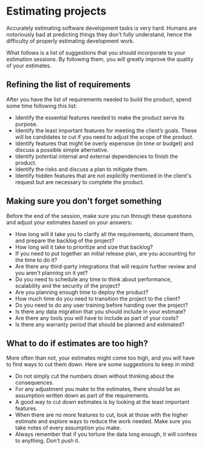 # Estimating projects
Accurately estimating software development tasks is very hard. Humans are notoriously bad at predicting things they don't 
fully understand, hence the difficulty of properly estimating development work. 

What follows is a list of suggestions that you should incorporate to your estimation sessions. By following them, you will 
greatly improve the quality of your estimates.

## Refining the list of requirements

After you have the list of requirements needed to build the product, spend some time following this list:

* Identify the essential features needed to make the product serve its purpose.
* Identify the least important features for meeting the client’s goals. These will be candidates to cut if you need to 
adjust the scope of the product.
* Identify features that might be overly expensive (in time or budget) and discuss a possible simple alternative.
* Identify potential internal and external dependencies to finish the product.
* Identify the risks and discuss a plan to mitigate them.
* Identify hidden features that are not explicitly mentioned in the client's request but are necessary to complete the product.

## Making sure you don't forget something

Before the end of the session, make sure you run through these questions and adjust your estimates based on your answers:

* How long will it take you to clarify all the requirements, document them, and prepare the backlog of the project?
* How long will it take to prioritize and size that backlog?
* If you need to put together an initial release plan, are you accounting for the time to do it?
* Are there any third-party integrations that will require further review and you aren't planning on it yet?
* Do you need to schedule any time to think about performance, scalability and the security of the project?
* Are you planning enough time to deploy the product?
* How much time do you need to transition the project to the client?
* Do you need to do any user training before handing over the project?
* Is there any data migration that you should include in your estimate?
* Are there any tools you will have to include as part of your costs?
* Is there any warranty period that should be planned and estimated?

## What to do if estimates are too high?

More often than not, your estimates might come too high, and you will have to find ways to cut them down. Here are some suggestions to keep in mind:

* Do not simply cut the numbers down without thinking about the consequences.
* For any adjustment you make to the estimates, there should be an assumption written down as part of the requirements.
* A good way to cut down estimates is by looking at the least important features.
* When there are no more features to cut, look at those with the higher estimate and explore ways to reduce the work needed. Make sure you take notes of every assumption you make.
* Always remember that if you torture the data long enough, it will confess to anything. Don't push it.


